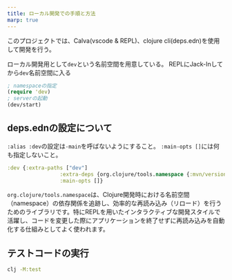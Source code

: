 ```yaml
---
title: ローカル開発での手順と方法
marp: true
---
```


このプロジェクトでは、Calva(vscode & REPL)、clojure cli(deps.edn)を使用して開発を行う。

ローカル開発用として`dev`という名前空間を用意している。
REPLにJack-Inしてから`dev`名前空間に入る

``` clojure
; namespaceの指定
(require 'dev)
; serverの起動
(dev/start)
```

## deps.ednの設定について

`:alias :dev`の設定は`-main`を呼ばないようにすること。
`:main-opts []`には何も指定しないこと。

``` clojure
:dev {:extra-paths ["dev"]
                 :extra-deps {org.clojure/tools.namespace {:mvn/version "1.3.0"}}
                 :main-opts []}
```

`org.clojure/tools.namespace`は、Clojure開発時における名前空間（namespace）の依存関係を追跡し、効率的な再読み込み（リロード）を行うためのライブラリです。特にREPLを用いたインタラクティブな開発スタイルで活躍し、コードを変更した際にアプリケーションを終了せずに再読み込みを自動化する仕組みとしてよく使われます。

## テストコードの実行

``` zsh
clj -M:test
```
